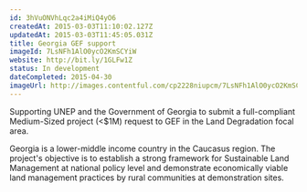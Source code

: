 ```yaml
---
id: 3hVuONVhLqc2a4iMiQ4yO6
createdAt: 2015-03-03T11:10:02.127Z
updatedAt: 2015-03-03T11:45:05.031Z
title: Georgia GEF support
imageId: 7LsNFh1AlO0ycO2KmSCYiW
website: http://bit.ly/1GLFw1Z
status: In development
dateCompleted: 2015-04-30
imageUrl: http://images.contentful.com/cp2228niupcm/7LsNFh1AlO0ycO2KmSCYiW/f409952745de9decca5441dbe60abcc5/shutterstock_132025325.jpg
---
```

Supporting UNEP and the Government of Georgia to submit a full-compliant Medium-Sized project (<$1M) request to GEF in the Land Degradation focal area. 

Georgia is a lower-middle income country in the Caucasus region. The project's objective is to establish a strong framework for Sustainable Land Management at national policy level and demonstrate economically viable land management practices by rural communities at demonstration sites.